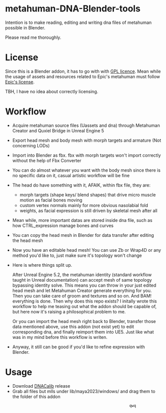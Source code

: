 # metahuman-DNA-Blender-tools
Intention is to make reading, editing and writing dna files of metahuman possible in Blender.

Please read me thoroughly.

# License
Since this is a Blender addon, it has to go with with [GPL licence](LICENSE). 
Mean while the usage of assets and resources related to Epic's metahuman must follow [Epic's license](https://github.com/EpicGames/MetaHuman-DNA-Calibration/blob/main/LICENSE).

TBH, I have no idea about correctly licensing. 

# Workflow
- Acquire metahuman source files (Uassets and dna) through Metahuman Creator and Quxiel Bridge in Unreal Engine 5
- Export head mesh and body mesh with morph targets and armature (Not concerning LODs)
- Import into Blender as fbx. fbx with morph targets won't import correctly without the help of Fbx Converter
- You can do almost whatever you want with the body mesh since there is no specific data on it, casual artistic workflow will be fine
- The head do have something with it, AFAIK, within fbx file, they are: 
	- morph targets (shape keys/ blend shapes) that drive micro muscle motion as facial bones moving
	- custom vertex normals mainly for more obvious nasolabial fold
	- weights, as facial expression is still driven by skeletal mesh after all
- Mean while, more important datas are stored inside dna file, such as how CTRL_expression manage bones and curves
- You can copy the head mesh in Blender for data transfer after editing the head mesh
- Now you have an editable head mesh! You can use Zb or Wrap4D or any method you'd like to, just make sure it's topology won't change
- Here is where things split up.

	After Unreal Engine 5.2, the metahuman identity (standard workflow taught in Unreal documentation) can accept mesh of same topology bypassing identity solve.
	This means you can throw in your just edited head mesh and let Metahuman Creator generate everything for you. Then you can take care of groom and textures and so on. 
	And BAM! everything is done. Then why does this repo exists? 
	I initally wrote this workflow to help me teasing out what the addon should be capable of, but here now it's raising a philosophical problem to me. 

	Or you can import the head mesh right back to Blender, transfer those data mentioned above, use this addon (not exist yet) to edit corresponding dna, and finally reimport them into UE5.
	Just like what was in my mind before this workflow is writen.

- Anyway, it still can be good if you'd like to refine expression with Blender.

# Usage
- Download [DNACalib](https://github.com/EpicGames/MetaHuman-DNA-Calibration) release
- Grab all files but mlls under lib/maya2023/windows/ and drag them to the folder of this addon

```
                                                        qwq
```

